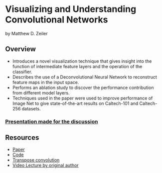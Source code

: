 # Visualizing and Understanding Convolutional Networks
by Matthew D. Zeiler

## Overview
* Introduces a novel visualization technique that gives insight into the function of intermediate feature layers and the operation of the classifier.
* Describes the use of a Deconvolutional Neural Network to reconstruct feature maps in the input space.
* Performs an ablation study to discover the performance contribution from different model layers.
* Techniques used in the paper were used to improve performance of Image Net to give state-of-the-art results on Caltech-101 and Caltech-256 datasets.

### [Presentation made for the discussion](https://drive.google.com/file/d/1O5-BwAn7Y7CQIxHegoWBHoXo_LwQaAFb/view?usp=sharing)

## Resources
* [Paper](https://arxiv.org/pdf/1311.2901.pdf)
* [Code](https://github.com/huybery/VisualizingCNN)
* [Transpose convolution](https://arxiv.org/pdf/1603.07285.pdf)
* [Video Lecture by original author](https://youtu.be/ghEmQSxT6tw)
